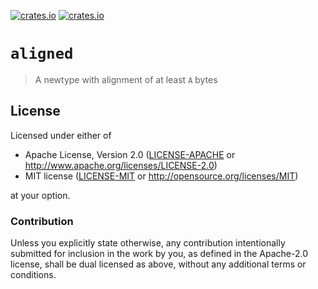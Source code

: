 [![crates.io](https://img.shields.io/crates/v/aligned.svg)](https://crates.io/crates/aligned)
[![crates.io](https://img.shields.io/crates/d/aligned.svg)](https://crates.io/crates/aligned)

# `aligned`

> A newtype with alignment of at least `A` bytes

## License

Licensed under either of

- Apache License, Version 2.0 ([LICENSE-APACHE](LICENSE-APACHE) or
  http://www.apache.org/licenses/LICENSE-2.0)
- MIT license ([LICENSE-MIT](LICENSE-MIT) or http://opensource.org/licenses/MIT)

at your option.

### Contribution

Unless you explicitly state otherwise, any contribution intentionally submitted
for inclusion in the work by you, as defined in the Apache-2.0 license, shall be
dual licensed as above, without any additional terms or conditions.
